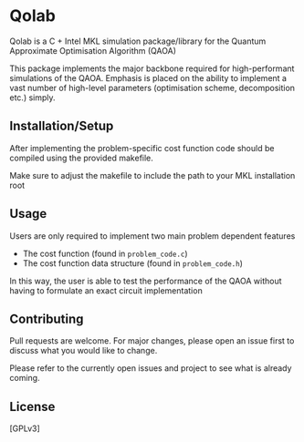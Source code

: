 # Qolab

Qolab is a C + Intel MKL simulation package/library for the Quantum Approximate Optimisation Algorithm (QAOA)

This package implements the major backbone required for high-performant simulations of the QAOA.
Emphasis is placed on the ability to implement a vast number of high-level parameters (optimisation scheme, decomposition etc.)
simply.

## Installation/Setup

After implementing the problem-specific cost function code should be compiled using the provided makefile.

Make sure to adjust the makefile to include the path to your MKL installation root

## Usage

Users are only required to implement two main problem dependent features
* The cost function (found in `problem_code.c`)
* The cost function data structure (found in `problem_code.h`)

In this way, the user is able to test the performance of the QAOA without having to formulate an exact circuit implementation

## Contributing
Pull requests are welcome. For major changes, please open an issue first to discuss what you would like to change.

Please refer to the currently open issues and project to see what is already coming.

## License
[GPLv3] 